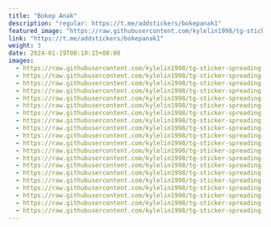 ```yaml
---
title: "Bokep Anak"
description: "regular: https://t.me/addstickers/bokepanak1"
featured_image: "https://raw.githubusercontent.com/kylelin1998/tg-sticker-spreading-worldwide-images/main/img/9c9fde14-f870-44a2-ac4b-fe41b10f7770.jpg"
link: "https://t.me/addstickers/bokepanak1"
weight: 3
date: 2024-01-19T08:10:15+08:00
images:
  - https://raw.githubusercontent.com/kylelin1998/tg-sticker-spreading-worldwide-images/main/img/9c9fde14-f870-44a2-ac4b-fe41b10f7770.jpg
  - https://raw.githubusercontent.com/kylelin1998/tg-sticker-spreading-worldwide-images/main/img/1126f7fc-4859-4d2b-8108-8e7381fb2de9.jpg
  - https://raw.githubusercontent.com/kylelin1998/tg-sticker-spreading-worldwide-images/main/img/0e39fb7e-df75-4920-9d37-8744cf83987f.jpg
  - https://raw.githubusercontent.com/kylelin1998/tg-sticker-spreading-worldwide-images/main/img/d98c167d-c2b2-445d-90a3-b9b624ac9cea.jpg
  - https://raw.githubusercontent.com/kylelin1998/tg-sticker-spreading-worldwide-images/main/img/14824967-9b73-432e-b230-1bcb3b8febad.jpg
  - https://raw.githubusercontent.com/kylelin1998/tg-sticker-spreading-worldwide-images/main/img/ca585e89-3671-4046-9089-2f9040f24b76.jpg
  - https://raw.githubusercontent.com/kylelin1998/tg-sticker-spreading-worldwide-images/main/img/78388426-cb2c-4fa3-81e4-35c19dfb3c6b.jpg
  - https://raw.githubusercontent.com/kylelin1998/tg-sticker-spreading-worldwide-images/main/img/dc43e59f-1062-4960-b3d0-7ae52257a231.jpg
  - https://raw.githubusercontent.com/kylelin1998/tg-sticker-spreading-worldwide-images/main/img/af863abf-a906-4064-b7aa-6a4ff178d44f.jpg
  - https://raw.githubusercontent.com/kylelin1998/tg-sticker-spreading-worldwide-images/main/img/8734572f-d447-4a87-a109-7a72adfa7f04.jpg
  - https://raw.githubusercontent.com/kylelin1998/tg-sticker-spreading-worldwide-images/main/img/1d498883-f660-4797-81e1-387e645ee5eb.jpg
  - https://raw.githubusercontent.com/kylelin1998/tg-sticker-spreading-worldwide-images/main/img/647f0244-a901-4fc8-a3ca-c75a6499880f.jpg
  - https://raw.githubusercontent.com/kylelin1998/tg-sticker-spreading-worldwide-images/main/img/d78d3c87-a8a6-44b2-8e34-266d5f5dc709.jpg
  - https://raw.githubusercontent.com/kylelin1998/tg-sticker-spreading-worldwide-images/main/img/d6ed77a6-5bd4-46c1-ac07-83710a23d668.jpg
  - https://raw.githubusercontent.com/kylelin1998/tg-sticker-spreading-worldwide-images/main/img/995fa542-3bc9-47b5-8e48-96ce7158b6df.jpg
  - https://raw.githubusercontent.com/kylelin1998/tg-sticker-spreading-worldwide-images/main/img/c3f57592-b6f7-41bc-b4c8-2bed57a7c5ee.jpg
  - https://raw.githubusercontent.com/kylelin1998/tg-sticker-spreading-worldwide-images/main/img/7dcad841-73f0-49db-8132-69139bdf5ae6.jpg
  - https://raw.githubusercontent.com/kylelin1998/tg-sticker-spreading-worldwide-images/main/img/3459449d-d800-40c4-a863-aad2425376f9.jpg
  - https://raw.githubusercontent.com/kylelin1998/tg-sticker-spreading-worldwide-images/main/img/93b84cbd-a921-4f5d-b4eb-3fdc65ae2bdc.jpg
  - https://raw.githubusercontent.com/kylelin1998/tg-sticker-spreading-worldwide-images/main/img/4d1a664a-35e0-482c-8b3e-96dd89a00114.jpg
---
```

